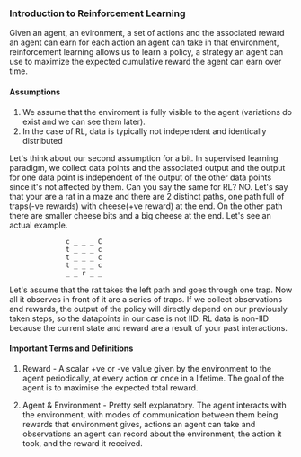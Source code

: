 ### Introduction to Reinforcement Learning ###

Given an agent, an evironment, a set of actions and the associated reward an agent can earn for each action an agent can take in that environment, reinforcement learning allows us to learn a policy, a strategy an agent can use to maximize the expected cumulative reward the agent can earn over time. 


#### Assumptions ####   

1. We assume that the enviroment is fully visible to the agent (variations do exist and we can see them later).
2. In the case of RL, data is typically not independent and identically distributed

Let's think about our second assumption for a bit. In supervised learning paradigm, we collect data points and the associated output and the output for one data point is independent of the output of the other data points since it's not affected by them. Can you say the same for RL? NO. Let's say that your are a rat in a maze and there are 2 distinct paths, one path full of traps(-ve rewards) with cheese(+ve reward) at the end. On the other path there are smaller cheese bits and a big cheese at the end. Let's see an actual example.

                  c _ _ _ C
                  t _ _ _ c
                  t _ _ _ c
                  t _ _ _ c
                  _ _ r _ _

Let's assume that the rat takes the left path and goes through one trap. Now all it observes in front of it are a series of traps. If we collect observations and rewards, the output of the policy will directly depend on our previously taken steps, so the datapoints in our case is not IID. RL data is non-IID because the current state and reward are a result of your past interactions.


#### Important Terms and Definitions ####

1. Reward - A scalar +ve or -ve value given by the environment to the agent periodically, at every action or once in a lifetime. The goal of the agent is to maximise the expected total reward.

2. Agent & Environment - Pretty self explanatory. The agent interacts with the environment, with modes of communication between them being rewards that environment gives, actions an agent can take and observations an agent can record about the environment, the action it took, and the reward it received.